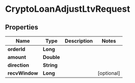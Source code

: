 

# CryptoLoanAdjustLtvRequest


## Properties

| Name | Type | Description | Notes |
|------------ | ------------- | ------------- | -------------|
|**orderId** | **Long** |  |  |
|**amount** | **Double** |  |  |
|**direction** | **String** |  |  |
|**recvWindow** | **Long** |  |  [optional] |



